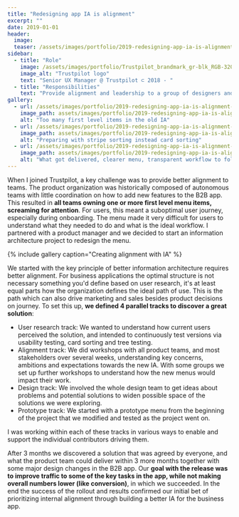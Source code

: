 ```yaml
---
title: "Redesigning app IA is alignment"
excerpt: ""
date: 2019-01-01
header:
  image:
  teaser: /assets/images/portfolio/2019-redesigning-app-ia-is-alignment-3.png
sidebar:
  - title: "Role"
    image: /assets/images/portfolio/Trustpilot_brandmark_gr-blk_RGB-320x132px.png
    image_alt: "Trustpilot logo"
    text: "Senior UX Manager @ Trustpilot ⊂ 2018 - "
  - title: "Responsibilities"
    text: "Provide alignment and leadership to a group of designers and researchers working on the B2B product."
gallery:
  - url: /assets/images/portfolio/2019-redesigning-app-ia-is-alignment-1.png
    image_path: assets/images/portfolio/2019-redesigning-app-ia-is-alignment-1.png
    alt: "Too many first level items in the old IA"
  - url: /assets/images/portfolio/2019-redesigning-app-ia-is-alignment-2.jpg
    image_path: assets/images/portfolio/2019-redesigning-app-ia-is-alignment-2.jpg
    alt: "Preparing with stripe sorting instead card sorting"
  - url: /assets/images/portfolio/2019-redesigning-app-ia-is-alignment-3.png
    image_path: assets/images/portfolio/2019-redesigning-app-ia-is-alignment-3.png
    alt: "What got delivered, clearer menu, transparent workflow to follow"
---
```


When I joined Trustpilot, a key challenge was to provide better alignment to teams. The product organization was historically composed of autonomous teams with little coordination on how to add new features to the B2B app. This resulted in **all teams owning one or more first level menu items, screaming for attention**. For users, this meant a suboptimal user journey, especially during onboarding. The menu made it very difficult for users to understand what they needed to do and what is the ideal workflow. I partnered with a product manager and we decided to start an information architecture project to redesign the menu.

{% include gallery caption="Creating alignment with IA" %}

We started with the key principle of better information architecture requires better alignment. For business applications the optimal structure is not necessary something you'd define based on user research, it's at least equal parts how the organization defines the ideal path of use. This is the path which can also drive marketing and sales besides product decisions on journey. To set this up, **we defined 4 parallel tracks to discover a great solution**:

 - User research track: We wanted to understand how current users perceived the solution, and intended to continuously test versions via usability testing, card sorting and tree testing.
 - Alignment track: We did workshops with all product teams, and most stakeholders over several weeks, understanding key concerns, ambitions and expectations towards the new IA. With some groups we set up further workshops to understand how the new menus would impact their work.
 - Design track: We involved the whole design team to get ideas about problems and potential solutions to widen possible space of the solutions we were exploring.
 - Prototype track: We started with a prototype menu from the beginning of the project that we modified and tested as the project went on.

I was working within each of these tracks in various ways to enable and support the individual contributors driving them.

After 3 months we discovered a solution that was agreed by everyone, and what the product team could deliver within 3 more months together with some major design changes in the B2B app. Our **goal with the release was to improve traffic to some of the key tasks in the app, while not making overall numbers lower (like conversion)**, in which we succeeded. In the end the success of the rollout and results confirmed our initial bet of prioritizing internal alignment through building a better IA for the business app.
